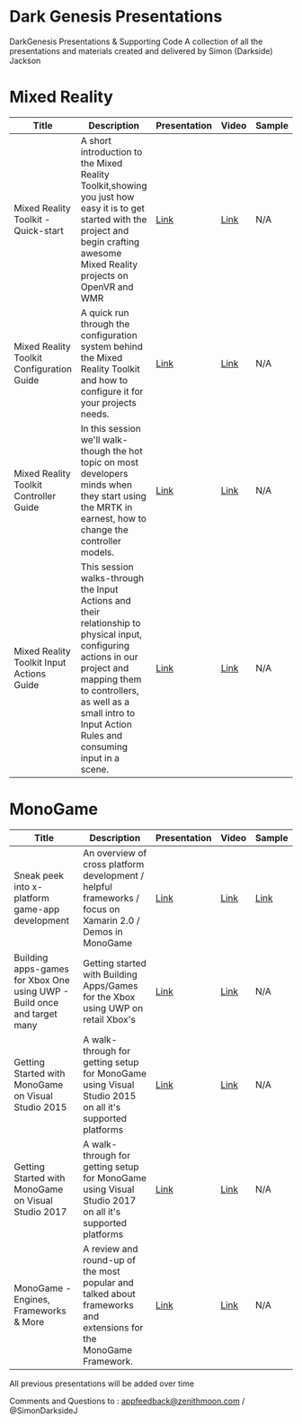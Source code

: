 Dark Genesis Presentations
========================

DarkGenesis Presentations &amp; Supporting Code
A collection of all the presentations and materials created and delivered by Simon (Darkside) Jackson

# Mixed Reality

Title | Description | Presentation | Video | Sample
---|---|---|---|---|
Mixed Reality Toolkit - Quick-start | A short introduction to the Mixed Reality Toolkit,showing you just how easy it is to get started with the project and begin crafting awesome Mixed Reality projects on OpenVR and WMR | [Link](https://www.slideshare.net/SimonJackson58/mixed-reality-toolkit-quickstart) | [Link](https://www.youtube.com/watch?v=-ODnfcv5Rzg) | N/A
Mixed Reality Toolkit Configuration Guide | A quick run through the configuration system behind the Mixed Reality Toolkit and how to configure it for your projects needs. | [Link](https://www.slideshare.net/SimonJackson58/mixed-reality-toolkit-introduction-to-configuration) | [Link](https://www.youtube.com/watch?v=B3hJC1CNM1o) | N/A
Mixed Reality Toolkit Controller Guide | In this session we'll walk-though the hot topic on most developers minds when they start using the MRTK in earnest, how to change the controller models. | [Link](https://www.slideshare.net/SimonJackson58/mixed-reality-toolkit-controller-model-replacement) | [Link](https://www.youtube.com/watch?v=F3e2lwqVPyc) | N/A
Mixed Reality Toolkit Input Actions Guide | This session walks-through the Input Actions and their relationship to physical input, configuring actions in our project and mapping them to controllers, as well as a small intro to Input Action Rules and consuming input in a scene. | [Link](https://www.slideshare.net/SimonJackson58/mixed-reality-toolkit-input-actions-guide) | [Link](https://www.youtube.com/watch?v=VLvCOJbF9h0) | N/A


# MonoGame

Title | Description | Presentation | Video | Sample
---|---|---|---|---|
Sneak peek into x-platform game-app development | An overview of cross platform development / helpful frameworks / focus on Xamarin 2.0 / Demos in MonoGame | [Link](/MonoGame/SneekPeekintoX-Plat/Sneak%20peek%20into%20x-platform%20game-app%20development.pptx) | [Link](https://www.youtube.com/watch?v=WonVmlpPBuU) | [Link](MonoGame/SneekPeekintoX-Plat)
Building apps-games for Xbox One using UWP - Build once and target many | Getting started with Building Apps/Games for the Xbox using UWP on retail Xbox's | [Link](MonoGame/Building%20apps-games%20for%20Xbox%20One%20using%20UWP%20-%20Build%20once%20and%20target%20many.pptx) | [Link](https://www.youtube.com/watch?v=AAMToCwPy8s) | N/A
Getting Started with MonoGame on Visual Studio 2015 | A walk-through for getting setup for MonoGame using Visual Studio 2015 on all it's supported platforms | [Link](MonoGame/Getting%20Started%20with%20MonoGame%20on%20Visual%20Studio%202015.pptx) | [Link](https://www.youtube.com/watch?v=GOV75PxGOiA) | N/A
Getting Started with MonoGame on Visual Studio 2017 | A walk-through for getting setup for MonoGame using Visual Studio 2017 on all it's supported platforms | [Link](MonoGame/Getting%20Started%20with%20MonoGame%20on%20Visual%20Studio%202017.pptx) | [Link](https://www.youtube.com/watch?v=zphaylhOrm0) | N/A
MonoGame - Engines, Frameworks & More | A review and round-up of the most popular and talked about frameworks and extensions for the MonoGame Framework. | [Link](MonoGame/MonoGame%20ExtensionsEngines.pptx) | [Link](https://www.youtube.com/watch?v=TFriP9z9qKQ) | N/A

All previous presentations will be added over time

Comments and Questions to : appfeedback@zenithmoon.com / @SimonDarksideJ
